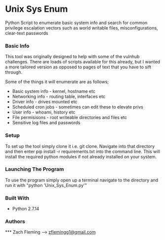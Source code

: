 # Unix Sys Enum
Python Script to enumerate basic system info and search for common privilege escalation vectors such as world writable files, misconfigurations, clear-text passwords

### Basic Info
This tool was originally designed to help with some of the vulnhub challenges. There are loads of scripts available for this already, but I wanted a more tailored version as opposed to pages of text that you have to sift through. 

Some of the things it will enumerate are as follows;

* Basic system info - kernel, hostname etc
* Networking info - routing table, interfaces etc
* Driver info - drives mounted etc
* Scheduled cron jobs - sometimes can edit these to elevate privs 
* User info - whoami, history etc
* File permisisons - root writeable directories and files etc
* Sensitive log files and passwords

### Setup
To set up the tool simply clone it i.e. git clone. Navigate into that directory and then enter  pip install -r requirements.txt into the command line. This will install the required python modules if not already installed on your system.

### Launching The Program
To use the program simply open up a terminal navigate to the directory and run it with "python 'Unix_Sys_Enum.py'"

### Built With

* Python 2.7.14

### Authors

*** Zach Fleming --> zflemingg1@gmail.com


